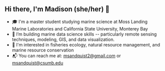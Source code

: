## Hi there, I'm Madison (she/her) 👋

- 🎓 I'm a master student studying marine science at Moss Landing Marine Laboratories and California State University, Monterey Bay
- 🌊 I’m building marine data science skills -- particularly remote sensing techniques, modeling, GIS, and data visualization.  
- 🐠 I'm interested in fisheries ecology, natural resource management, and marine resource conservation
- 📬 You can reach me at: [msandquist2@gmail.com](mailto:msandquist2@gmail.com) or [msandquist@csumb.edu](mailto:msandquist@csumb.edu)  

